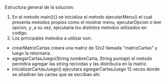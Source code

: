 Estructura general de la solucion:

1. En el metodo main(){} se inicializa el metodo ejecutarMenu() el cual presenta metodos propios como el mostrar menu, ejecutarOpcion o leer opcion, y ,a su vez, ejecutaria los distintos metodos utilizados en codigo.
2. Los principales metodos a utilizar son:
* crearMatrizCartas creara una matriz de 12x2 llamada "matrizCartas" y luego la retornaria.
* agregarCartasJuego(String nombreCarta, String puntaje) el metodo permitira agregar las string recividas y las distribuira en la matriz.
* inicializarCartasJuego() ejecutara agregarCartasJuego 12 veces donde se añadiran las cartas que se escriban ahí.